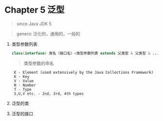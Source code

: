 # Chapter 5 泛型

> since Java JDK 5

> generic 泛化的，通用的，一般的

1. 类型参数列表
    ```java
    class(interface) 类名（接口名）<类型参数列表 extends 父类型 & 父类型 & ...> {...}
    ```
    
    > 类型参数的命名

        E - Element (used extensively by the Java Collections Framework)
        K - Key
        V - Value
        N - Number
        T - Type
        S,U,V etc. - 2nd, 3rd, 4th types
    
2. 泛型的类
3. 泛型的接口